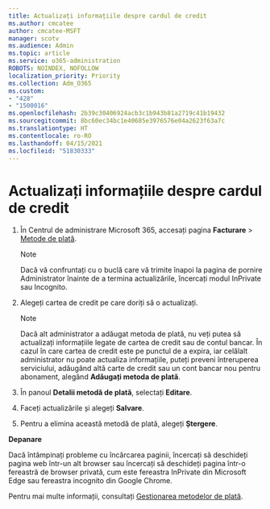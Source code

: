 ```yaml
---
title: Actualizați informațiile despre cardul de credit
ms.author: cmcatee
author: cmcatee-MSFT
manager: scotv
ms.audience: Admin
ms.topic: article
ms.service: o365-administration
ROBOTS: NOINDEX, NOFOLLOW
localization_priority: Priority
ms.collection: Adm_O365
ms.custom:
- "428"
- "1500016"
ms.openlocfilehash: 2b39c30406924acb3c1b943b81a2719c41b19432
ms.sourcegitcommit: 8bc60ec34bc1e40685e3976576e04a2623f63a7c
ms.translationtype: HT
ms.contentlocale: ro-RO
ms.lasthandoff: 04/15/2021
ms.locfileid: "51830333"
---
```

# <a name="update-credit-card-information"></a>Actualizați informațiile despre cardul de credit

1. În Centrul de administrare Microsoft 365, accesați pagina **Facturare** \> [Metode de plată](https://go.microsoft.com/fwlink/p/?linkid=2018806).

    > [!NOTE]
    > Dacă vă confruntați cu o buclă care vă trimite înapoi la pagina de pornire Administrator înainte de a termina actualizările, încercați modul InPrivate sau Incognito.
  
2. Alegeți cartea de credit pe care doriți să o actualizați.

    > [!NOTE]
    > Dacă alt administrator a adăugat metoda de plată, nu veți putea să actualizați informațiile legate de cartea de credit sau de contul bancar. În cazul în care cartea de credit este pe punctul de a expira, iar celălalt administrator nu poate actualiza informațiile, puteți preveni întreruperea serviciului, adăugând altă carte de credit sau un cont bancar nou pentru abonament, alegând **Adăugați metoda de plată**.
  
3. În panoul **Detalii metodă de plată**, selectați **Editare**.

4. Faceți actualizările și alegeți **Salvare**.

5. Pentru a elimina această metodă de plată, alegeți **Ștergere**.

**Depanare**

Dacă întâmpinați probleme cu încărcarea paginii, încercați să deschideți pagina web într-un alt browser sau încercați să deschideți pagina într-o fereastră de browser privată, cum este fereastra InPrivate din Microsoft Edge sau fereastra incognito din Google Chrome. 

Pentru mai multe informații, consultați [Gestionarea metodelor de plată](https://docs.microsoft.com/microsoft-365/commerce/billing-and-payments/manage-payment-methods).